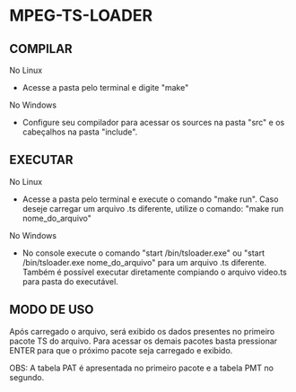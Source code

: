 # MPEG-TS-LOADER

COMPILAR
---------------------------

No Linux
- Acesse a pasta pelo terminal e digite "make"
 
No Windows
- Configure seu compilador para acessar os sources na pasta "src" e os cabeçalhos na pasta "include".


EXECUTAR
---------------------------

No Linux
- Acesse a pasta pelo terminal e execute o comando "make run". Caso deseje carregar um arquivo .ts diferente, utilize o comando: "make run nome_do_arquivo"
 
No Windows
- No console execute o comando "start /bin/tsloader.exe" ou "start /bin/tsloader.exe nome_do_arquivo" para um arquivo .ts diferente. Também é possível executar diretamente compiando o arquivo video.ts para pasta do executável.

MODO DE USO
---------------------------

Após carregado o arquivo, será exibido os dados presentes no primeiro pacote TS do arquivo. Para acessar os demais pacotes basta pressionar ENTER para que o próximo pacote seja carregado e exibido.

OBS: A tabela PAT é apresentada no primeiro pacote e a tabela PMT no segundo.
